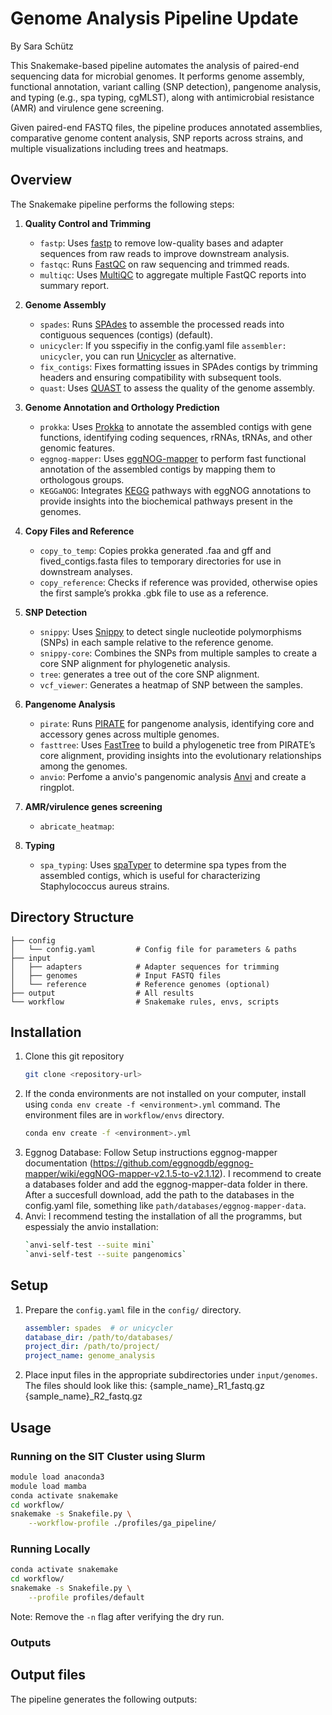 # Genome Analysis Pipeline Update
By Sara Schütz

This Snakemake-based pipeline automates the analysis of paired-end sequencing data for microbial genomes. It performs genome assembly, functional annotation, variant calling (SNP detection), pangenome analysis, and typing (e.g., spa typing, cgMLST), along with antimicrobial resistance (AMR) and virulence gene screening.

Given paired-end FASTQ files, the pipeline produces annotated assemblies, comparative genome content analysis, SNP reports across strains, and multiple visualizations including trees and heatmaps.


## Overview
The Snakemake pipeline performs the following steps:

1. **Quality Control and Trimming**
   - `fastp`: Uses [fastp](https://github.com/OpenGene/fastp) to remove low-quality bases and adapter sequences from raw reads to improve downstream analysis.
   - `fastqc`: Runs [FastQC](https://www.bioinformatics.babraham.ac.uk/projects/fastqc/) on raw sequencing and trimmed reads.
   - `multiqc`: Uses [MultiQC](https://multiqc.info/) to aggregate multiple FastQC reports into summary report.

2. **Genome Assembly**
   - `spades`: Runs [SPAdes](http://cab.spbu.ru/software/spades/) to assemble the processed reads into contiguous sequences (contigs) (default).
   - `unicycler`: If you sspecifiy in the config.yaml file `assembler: unicycler`, you can run [Unicycler](https://github.com/rrwick/Unicycler) as alternative.
   - `fix_contigs`: Fixes formatting issues in SPAdes contigs by trimming headers and ensuring compatibility with subsequent tools.
   - `quast`: Uses [QUAST](http://quast.sourceforge.net/quast) to assess the quality of the genome assembly.

3. **Genome Annotation and Orthology Prediction**
   - `prokka`: Uses [Prokka](https://github.com/tseemann/prokka) to annotate the assembled contigs with gene functions, identifying coding sequences, rRNAs, tRNAs, and other genomic features.
   - `eggnog-mapper`: Uses [eggNOG-mapper](http://eggnog-mapper.embl.de/) to perform fast functional annotation of the assembled contigs by mapping them to orthologous groups.
   - `KEGGaNOG`: Integrates [KEGG](https://www.genome.jp/kegg/) pathways with eggNOG annotations to provide insights into the biochemical pathways present in the genomes.

4. **Copy Files and Reference**
   - `copy_to_temp`: Copies prokka generated .faa and gff and fived_contigs.fasta files to temporary directories for use in downstream analyses.
   - `copy_reference`: Checks if reference was provided, otherwise opies the first sample’s prokka .gbk file to use as a reference.
     
5. **SNP Detection**
   - `snippy`: Uses [Snippy](https://github.com/tseemann/snippy) to detect single nucleotide polymorphisms (SNPs) in each sample relative to the reference genome.
   - `snippy-core`: Combines the SNPs from multiple samples to create a core SNP alignment for phylogenetic analysis.
   - `tree`: generates a tree out of the core SNP alignment.
   - `vcf_viewer`: Generates a heatmap of SNP between the samples.

6. **Pangenome Analysis**
   - `pirate`: Runs [PIRATE](https://github.com/SionBayliss/PIRATE) for pangenome analysis, identifying core and accessory genes across multiple genomes.
   - `fasttree`: Uses [FastTree](http://www.microbesonline.org/fasttree/) to build a phylogenetic tree from PIRATE’s core alignment, providing insights into the evolutionary relationships among the genomes.
   - `anvio`: Perfome a anvio's pangenomic analysis [Anvi](https://anvio.org) and create a ringplot.
  
7. **AMR/virulence genes screening**
   - `abricate_heatmap`: 
   
8. **Typing**
   - `spa_typing`: Uses [spaTyper](https://github.com/medvir/spaTyper) to determine spa types from the assembled contigs, which is useful for characterizing Staphylococcus aureus strains.


## Directory Structure
```
├── config                  
│   └── config.yaml         # Config file for parameters & paths         
├── input
│   ├── adapters            # Adapter sequences for trimming
│   ├── genomes             # Input FASTQ files
│   └── reference           # Reference genomes (optional)
├── output                  # All results
└── workflow                # Snakemake rules, envs, scripts
```


## Installation

1. Clone this git repository
   ```bash
   git clone <repository-url>
   ```
2. If the conda environments are not installed on your computer, install using `conda env create -f <environment>.yml` command. The environment files are in `workflow/envs` directory.
   ```bash
   conda env create -f <environment>.yml
   ```
4. Eggnog Database: Follow Setup instructions eggnog-mapper documentation (https://github.com/eggnogdb/eggnog-mapper/wiki/eggNOG-mapper-v2.1.5-to-v2.1.12). I recommend to create a databases folder and add the eggnog-mapper-data folder in there. After a succesfull download, add the path to the databases in the config.yaml file, something like `path/databases/eggnog-mapper-data`.
5. Anvi: I recommend testing the installation of all the programms, but espessialy the anvio installation:
   ```bash
   `anvi-self-test --suite mini`
   `anvi-self-test --suite pangenomics`
   ```


## Setup

1. Prepare the `config.yaml` file in the `config/` directory.
   ```yaml
   assembler: spades  # or unicycler
   database_dir: /path/to/databases/
   project_dir: /path/to/project/
   project_name: genome_analysis
   ```

2. Place input files in the appropriate subdirectories under `input/genomes`. The files should look like this:
   {sample_name}_R1_fastq.gz
   {sample_name}_R2_fastq.gz


## Usage

### Running on the SIT Cluster using Slurm

```bash
module load anaconda3
module load mamba
conda activate snakemake
cd workflow/
snakemake -s Snakefile.py \
    --workflow-profile ./profiles/ga_pipeline/
```

### Running Locally

```bash
conda activate snakemake
cd workflow/
snakemake -s Snakefile.py \
    --profile profiles/default
```

Note: Remove the `-n` flag after verifying the dry run.


### Outputs

## Output files

The pipeline generates the following outputs:

